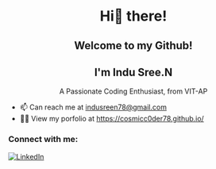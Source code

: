 <h1 align="center">Hi👋 there!</h1>

<h2 align="center">Welcome to my Github!</h2>
<h2 align="center">I'm Indu Sree.N</h2>

<p align="center">A Passionate Coding Enthusiast, from VIT-AP</p>


- 📫 Can reach me at indusreen78@gmail.com
- 👨‍💻 View my porfolio at https://cosmicc0der78.github.io/

### Connect with me:
[![LinkedIn](https://img.shields.io/badge/-LinkedIn-blue?style=flat&logo=Linkedin&logoColor=white)](https://www.linkedin.com/in/indusree-nanapu-a5007b275/)




